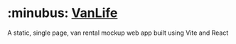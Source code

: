 # :minubus: [VanLife](https://harryjamesgreenblatt.github.io/VanLife/)

A static, single page, van rental mockup web app built using Vite and React